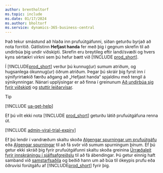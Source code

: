 ```yaml
---
author: brentholtorf
ms.topic: include
ms.date: 01/17/2024
ms.author: bholtorf
ms.service: dynamics-365-business-central
---
```

<!--1. Go to **[Dynamics 365 Business Central product](https://www.microsoft.com/en-us/dynamics-365/products/business-central)** page, and choose the **Try for free** button.-->  

Það tekur smástund að hlaða inn prufuútgáfunni, síðan geturðu byrjað að nota forritið. Gátlistinn **Hefjast handa** fer með þig í gegnum skrefin til að undirbúa þig undir viðskipti. Skrefin eru breytileg eftir landi/svæði og hvers kyns sértækri virkni sem þú hefur bætt við [!INCLUDE [prod_short](prod_short.md)].  

Í [!INCLUDE[prod_short](prod_short.md)] verður þú kunnug(ur) sumum atriðum, og hugsanlega ókunnug(ur) öðrum atriðum. Þegar þú skráir þig fyrst inn í sýnifyrirtækið færðu aðgang að „Hefjast handa“ spjaldinu með tengil á sýnikynningar. Nánari upplýsingar er að finna í greinunum [Að undirbúa sig fyrir viðskipti](../ui-get-ready-business.md) og [stuttir leiðarvísar](../quick-start-business-central.md).  

> [!TIP]
> [!INCLUDE [ua-get-help](ua-get-help.md)]

Ef þú vilt ekki nota [!INCLUDE [prod_short](prod_short.md)] geturðu látið prufuútgáfuna renna út.  

[!INCLUDE [admin-viral-trial-expiry](admin-viral-trial-expiry.md)]

Ef þú lendir í vandræðum skaltu skoða [Algengar spurningar um prufuútgáfu](../trial-faq.md) eða [Algengar spurningar](../across-faq.yml) til að fá svör við sumum spurningum þínum. Ef þú getur ekki skráð þig fyrir prufuútgáfunni skaltu skoða greinina [Úrræðaleit fyrir innskráningu í sjálfsafgreiðslu](../ui-troubleshoot-self-signup.md) til að fá ábendingar. Þú getur einnig haft samband við [samstarfsaðila](/dynamics365/business-central/across-faq#how-do-i-find-a-reselling-partner) og beðið hann um að búa til ókeypis prufu eða öðruvísi forútgáfu af [!INCLUDE[prod_short](prod_short.md)] fyrir þig.  
